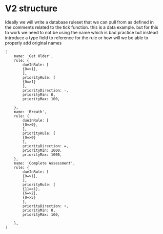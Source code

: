 # V2 structure

Ideally we will write a database ruleset that we can pull from as defined in the comments related to the tick function. this is a data example.
but for this to work we need to not be using the name which is bad practice but instead introduce a type field to reference for the rule or how will we be able to properly add original names

    [ 
        name: 'Get Older',
        rule: {
            dueInRule: [
            {0=>1},
            ],
            priorityRule: [
            {0=>1}
            ],
            priorityDirection: -,
            priorityMin: 0,
            priorityMax: 100,
            
        },
        name: 'Breath',
        rule: {
            dueInRule: [
            {0=>0},
            ],
            priorityRule: [
            {0=>0}
            ],
            priorityDirection: =,
            priorityMin: 1000,
            priorityMax: 1000,
        },
        name: 'Complete Assessment',
        rule: {
            dueInRule: [
            {0=>1},
            ],
            priorityRule: [
            {11=>1},
            {6=>2},
            {0=>5}
            ],
            priorityDirection: +,
            priorityMin: 0,
            priorityMax: 100,
            
        },
    ]
